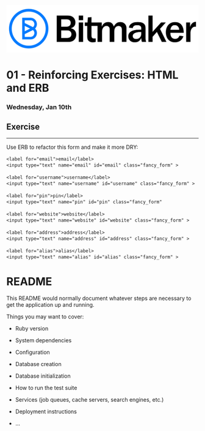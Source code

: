 ![Bitmaker](https://github.com/johncarlolopez/bitmaker-reference/blob/master/bitmakerlogo.svg)
# 01 - Reinforcing Exercises: HTML and ERB
### Wednesday, Jan 10th

## Exercise
___
Use ERB to refactor this form and make it more DRY:
```
<label for="email">email</label>
<input type="text" name="email" id="email" class="fancy_form" >

<label for="username">username</label>
<input type="text" name="username" id="username" class="fancy_form" >

<label for="pin">pin</label>
<input type="text" name="pin" id="pin" class="fancy_form"

<label for="website">website</label>
<input type="text" name="website" id="website" class="fancy_form" >

<label for="address">address</label>
<input type="text" name="address" id="address" class="fancy_form" >

<label for="alias">alias</label>
<input type="text" name="alias" id="alias" class="fancy_form" >
```

# README

This README would normally document whatever steps are necessary to get the
application up and running.

Things you may want to cover:

* Ruby version

* System dependencies

* Configuration

* Database creation

* Database initialization

* How to run the test suite

* Services (job queues, cache servers, search engines, etc.)

* Deployment instructions

* ...
